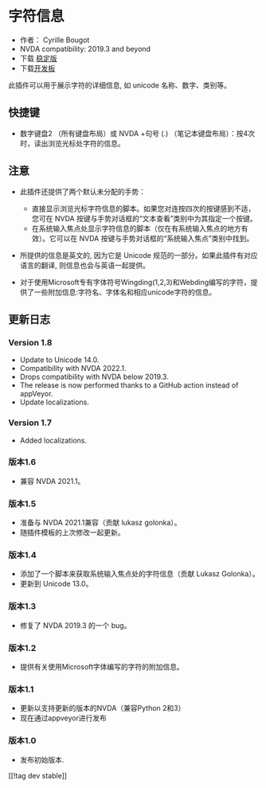 # 字符信息 #

* 作者： Cyrille Bougot
* NVDA compatibility: 2019.3 and beyond
* 下载 [稳定版][1]
* 下载[开发板][2]

此插件可以用于展示字符的详细信息, 如 unicode 名称、数字、类别等。


## 快捷键

* 数字键盘2 （所有键盘布局）或 NVDA +句号 (.) （笔记本键盘布局）：按4次时，读出浏览光标处字符的信息。


## 注意

* 此插件还提供了两个默认未分配的手势：

    * 直接显示浏览光标字符信息的脚本。如果您对连按四次的按键感到不适，您可在 NVDA 按键与手势对话框的“文本查看”类别中为其指定一个按键。
    * 在系统输入焦点处显示字符信息的脚本（仅在有系统输入焦点的地方有效）。它可以在 NVDA 按键与手势对话框的“系统输入焦点”类别中找到。

* 所提供的信息是英文的, 因为它是 Unicode 规范的一部分。如果此插件有对应语言的翻译, 则信息也会与英语一起提供。
* 对于使用Microsoft专有字体符号Wingding(1,2,3)和Webding编写的字符，提供了一些附加信息:字符名、字体名和相应unicode字符的信息。


## 更新日志

### Version 1.8

* Update to Unicode 14.0.
* Compatibility with NVDA 2022.1.
* Drops compatibility with NVDA below 2019.3.
* The release is now performed thanks to a GitHub action instead of
  appVeyor.
* Update localizations.

### Version 1.7

* Added localizations.

### 版本1.6

* 兼容 NVDA 2021.1。

### 版本1.5

* 准备与 NVDA 2021.1兼容（贡献 lukasz golonka）。
* 随插件模板的上次修改一起更新。

### 版本1.4

* 添加了一个脚本来获取系统输入焦点处的字符信息（贡献 Lukasz Golonka）。
* 更新到 Unicode 13.0。

### 版本1.3

* 修复了 NVDA 2019.3 的一个 bug。


### 版本1.2

* 提供有关使用Microsoft字体编写的字符的附加信息。


### 版本1.1

* 更新以支持更新的版本的NVDA（兼容Python 2和3）
* 现在通过appveyor进行发布


### 版本1.0

* 发布初始版本.

[[!tag dev stable]]

[1]: https://addons.nvda-project.org/files/get.php?file=chari

[2]: https://addons.nvda-project.org/files/get.php?file=chari-dev
